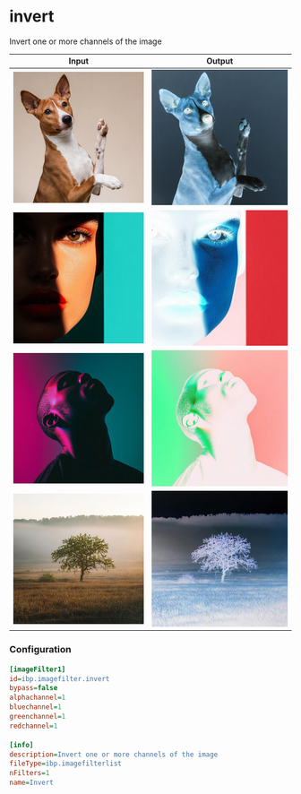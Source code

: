# invert

Invert one or more channels of the image

| Input | Output |
|--------|--------|
| ![dog](../assets/img_in/dog.jpg) | ![dog_invert](../assets/img_out/dog_invert.jpg) |
| ![female](../assets/img_in/female.jpg) | ![female_invert](../assets/img_out/female_invert.jpg) |
| ![male](../assets/img_in/male.jpg) | ![male_invert](../assets/img_out/male_invert.jpg) |
| ![tree](../assets/img_in/tree.jpg) | ![tree_invert](../assets/img_out/tree_invert.jpg) |

### Configuration

```ini
[imageFilter1]
id=ibp.imagefilter.invert
bypass=false
alphachannel=1
bluechannel=1
greenchannel=1
redchannel=1

[info]
description=Invert one or more channels of the image
fileType=ibp.imagefilterlist
nFilters=1
name=Invert


```
